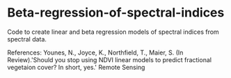 # Beta-regression-of-spectral-indices
Code to create linear and beta regression models of spectral indices from spectral data.

References:
Younes, N., Joyce, K., Northfield, T., Maier, S. (In Review).'Should you stop using NDVI linear models to predict fractional vegetaion cover? In short, yes.' Remote Sensing



